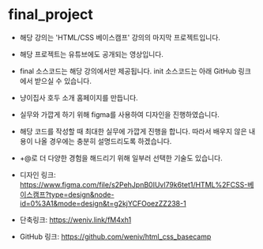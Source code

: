 # final_project

* 해당 강의는 'HTML/CSS 베이스캠프' 강의의 마지막 프로젝트입니다.
* 해당 프로젝트는 유튜브에도 공개되는 영상입니다.
* final 소스코드는 해당 강의에서만 제공됩니다. init 소스코드는 아래 GitHub 링크에서 받으실 수 있습니다.

* 냥이집사 호두 소개 홈페이지를 만듭니다.
* 실무와 가깝게 하기 위해 figma를 사용하여 디자인을 진행하였습니다.
* 해당 코드를 작성할 때 최대한 실무에 가깝게 진행을 합니다. 따라서 배우지 않은 내용이 나올 경우에는 충분히 설명드리도록 하겠습니다.
* +@로 더 다양한 경험을 해드리기 위해 일부러 선택한 기술도 있습니다.

* 디자인 링크: https://www.figma.com/file/s2PehJpnB0IUvl79k6tet1/HTML%2FCSS-베이스캠프?type=design&node-id=0%3A1&mode=design&t=g2kjYCFOoezZZ238-1
* 단축링크: https://weniv.link/fM4xh1

* GitHub 링크: https://github.com/weniv/html_css_basecamp